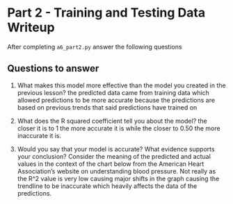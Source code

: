 # Part 2 - Training and Testing Data Writeup

After completing `a6_part2.py` answer the following questions

## Questions to answer

1. What makes this model more effective than the model you created in the previous lesson?
the predicted data came from training data which allowed predictions to be more accurate because the predictions are based on previous trends that said predictions have trained on

2. What does the R squared coefficient tell you about the model?
the closer it is to 1 the more accurate it is while the closer to 0.50 the more inaccurate it is.

3. Would you say that your model is accurate? What evidence supports your conclusion? Consider the meaning of the predicted and actual values in the context of the chart below from the American Heart Association’s website on understanding blood pressure.
 Not really as the R^2 value is very low causing major shifts in the graph causing the trendline to be inaccurate which heavily affects the data of the predictions.